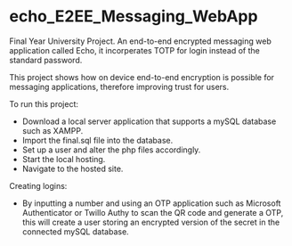 # echo_E2EE_Messaging_WebApp
Final Year University Project. An end-to-end encrypted messaging web application called Echo, it incorperates TOTP for login instead of the standard password.

This project shows how on device end-to-end encryption is possible for messaging applications, therefore improving trust for users.

To run this project:
- Download a local server application that supports a mySQL database such as XAMPP.
- Import the final.sql file into the database.
- Set up a user and alter the php files accordingly.
- Start the local hosting.
- Navigate to the hosted site.

Creating logins:
- By inputting a number and using an OTP application such as Microsoft Authenticator or Twillo Authy to scan the QR code and generate a OTP, this will create a user storing an encrypted version of the secret in the connected mySQL database.
